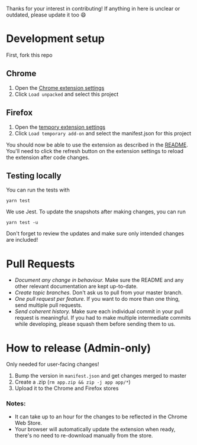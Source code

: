 Thanks for your interest in contributing! If anything in here is unclear or outdated, please update it too 😄

# Development setup

First, fork this repo

## Chrome

1. Open the [Chrome extension settings](chrome://extensions/)
1. Click `Load unpacked` and select this project

## Firefox

1. Open the [tempory extension settings](about:debugging#/runtime/this-firefox)
1. Click `Load temporary add-on` and select the manifest.json for this project

You should now be able to use the extension as described in the [README](README.md). You'll need to click the refresh button on the extension settings to reload the extension after code changes.

## Testing locally

You can run the tests with

```
yarn test
```

We use Jest. To update the snapshots after making changes, you can run

```
yarn test -u
```

Don't forget to review the updates and make sure only intended changes are included!

# Pull Requests

- _Document any change in behaviour._ Make sure the README and any other relevant documentation are kept up-to-date.
- _Create topic branches._ Don't ask us to pull from your master branch.
- _One pull request per feature._ If you want to do more than one thing, send multiple pull requests.
- _Send coherent history._ Make sure each individual commit in your pull request is meaningful. If you had to make multiple intermediate commits while developing, please squash them before sending them to us.

# How to release (Admin-only)

Only needed for user-facing changes!

1. Bump the version in `manifest.json` and get changes merged to master
1. Create a .zip (`rm app.zip && zip -j app app/*`)
1. Upload it to the Chrome and Firefox stores

### Notes:

- It can take up to an hour for the changes to be reflected in the Chrome Web Store.
- Your browser will automatically update the extension when ready, there's no need to re-download manually from the store.
